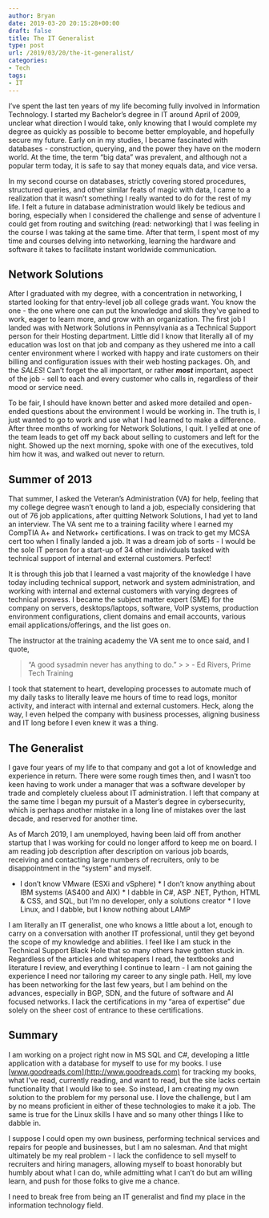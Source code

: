```yaml
---
author: Bryan
date: 2019-03-20 20:15:28+00:00
draft: false
title: The IT Generalist
type: post
url: /2019/03/20/the-it-generalist/
categories:
- Tech
tags:
- IT
---
```





I’ve spent the last ten years of my life becoming fully involved in Information Technology. I started my Bachelor’s degree in IT around April of 2009, unclear what direction I would take, only knowing that I would complete my degree as quickly as possible to become better employable, and hopefully secure my future. Early on in my studies, I became fascinated with databases - construction, querying, and the power they have on the modern world. At the time, the term “big data” was prevalent, and although not a popular term today, it is safe to say that money equals data, and vice versa.







In my second course on databases, strictly covering stored procedures, structured queries, and other similar feats of magic with data, I came to a realization that it wasn’t something I really wanted to do for the rest of my life. I felt a future in database administration would likely be tedious and boring, especially when I considered the challenge and sense of adventure I could get from routing and switching (read: networking) that I was feeling in the course I was taking at the same time. After that term, I spent most of my time and courses delving into networking, learning the hardware and software it takes to facilitate instant worldwide communication.







## Network Solutions







After I graduated with my degree, with a concentration in networking, I started looking for that entry-level job all college grads want. You know the one - the one where one can put the knowledge and skills they've gained to work, eager to learn more, and grow with an organization. The first job I landed was with Network Solutions in Pennsylvania as a Technical Support person for their Hosting department. Little did I know that literally all of my education was lost on that job and company as they ushered me into a call center environment where I worked with happy and irate customers on their billing and configuration issues with their web hosting packages. Oh, and the _SALES_! Can’t forget the all important, or rather **_most_** important, aspect of the job - sell to each and every customer who calls in, regardless of their mood or service need.







To be fair, I should have known better and asked more detailed and open-ended questions about the environment I would be working in. The truth is, I just wanted to go to work and use what I had learned to make a difference. After three months of working for Network Solutions, I quit. I yelled at one of the team leads to get off my back about selling to customers and left for the night. Showed up the next morning, spoke with one of the executives, told him how it was, and walked out never to return.







## Summer of 2013







That summer, I asked the Veteran’s Administration (VA) for help, feeling that my college degree wasn’t enough to land a job, especially considering that out of 76 job applications, after quitting Network Solutions, I had yet to land an interview. The VA sent me to a training facility where I earned my CompTIA A+ and Network+ certifications. I was on track to get my MCSA cert too when I finally landed a job. It was a dream job of sorts - I would be the sole IT person for a start-up of 34 other individuals tasked with technical support of internal and external customers. Perfect!







It is through this job that I learned a vast majority of the knowledge I have today including technical support, network and system administration, and working with internal and external customers with varying degrees of technical prowess. I became the subject matter expert (SME) for the company on servers, desktops/laptops, software, VoIP systems, production environment configurations, client domains and email accounts, various email applications/offerings, and the list goes on. 







The instructor at the training academy the VA sent me to once said, and I quote,







<blockquote> “A good sysadmin never has anything to do.”  
> 
> - Ed Rivers, Prime Tech Training</blockquote>







I took that statement to heart, developing processes to automate much of my daily tasks to literally leave me hours of time to read logs, monitor activity, and interact with internal and external customers. Heck, along the way, I even helped the company with business processes, aligning business and IT long before I even knew it was a thing.







## The Generalist







I gave four years of my life to that company and got a lot of knowledge and experience in return. There were some rough times then, and I wasn’t too keen having to work under a manager that was a software developer by trade and completely clueless about IT administration. I left that company at the same time I began my pursuit of a Master’s degree in cybersecurity, which is perhaps another mistake in a long line of mistakes over the last decade, and reserved for another time.







As of March 2019, I am unemployed, having been laid off from another startup that I was working for could no longer afford to keep me on board. I am reading job description after description on various job boards, receiving and contacting large numbers of recruiters, only to be disappointment in the “system” and myself.





  * I don’t know VMware (ESXi and vSphere)  * I don’t know anything about IBM systems (AS400 and AIX)  * I dabble in C#, ASP .NET, Python, HTML & CSS, and SQL, but I’m no developer, only a solutions creator  * I love Linux, and I dabble, but I know nothing about LAMP





I am literally an IT generalist, one who knows a little about a lot, enough to carry on a conversation with another IT professional, until they get beyond the scope of my knowledge and abilities. I feel like I am stuck in the Technical Support Black Hole that so many others have gotten stuck in. Regardless of the articles and whitepapers I read, the textbooks and literature I review, and everything I continue to learn - I am not gaining the experience I need nor tailoring my career to any single path. Hell, my love has been networking for the last few years, but I am behind on the advances, especially in BGP, SDN, and the future of software and AI focused networks. I lack the certifications in my “area of expertise” due solely on the sheer cost of entrance to these certifications.







## Summary







I am working on a project right now in MS SQL and C#, developing a little application with a database for myself to use for my books. I use [www.goodreads.com](http://www.goodreads.com) for tracking my books, what I've read, currently reading, and want to read, but the site lacks certain functionality that I would like to see. So instead, I am creating my own solution to the problem for my personal use. I love the challenge, but I am by no means proficient in either of these technologies to make it a job. The same is true for the Linux skills I have and so many other things I like to dabble in.







I suppose I could open my own business, performing technical services and repairs for people and businesses, but I am no salesman. And that might ultimately be my real problem - I lack the confidence to sell myself to recruiters and hiring managers, allowing myself to boast honorably but humbly about what I can do, while admitting what I can’t do but am willing learn, and push for those folks to give me a chance.







I need to break free from being an IT generalist and find my place in the information technology field.



